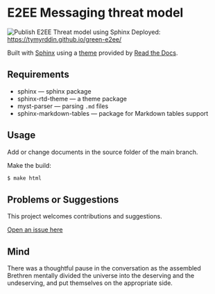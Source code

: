 # E2EE Messaging threat model

![Publish E2EE Threat model using Sphinx](https://github.com/tymyrddin/green-e2ee/workflows/Publish%20E2EE%20Threat%20model%20using%20Sphinx/badge.svg?branch=main)
 Deployed: https://tymyrddin.github.io/green-e2ee/

Built with [Sphinx](https://www.sphinx-doc.org) using a [theme](https://github.com/readthedocs/sphinx_rtd_theme) provided
by [Read the Docs](https://readthedocs.org/).

## Requirements

* sphinx — sphinx package
* sphinx-rtd-theme — a theme package
* myst-parser — parsing `.md` files
* sphinx-markdown-tables — package for Markdown tables support

## Usage

Add or change documents in the source folder of the main branch.

Make the build:
```bash
$ make html
```

## Problems or Suggestions

This project welcomes contributions and suggestions. 

[Open an issue here](https://github.com/tymyrddin/green-e2ee/issues)

## Mind

There was a thoughtful pause in the conversation as the assembled Brethren mentally divided the universe into the deserving and the undeserving, and put themselves on the appropriate side.
